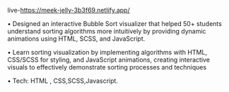 live-https://meek-jelly-3b3f69.netlify.app/

•	Designed an interactive Bubble Sort visualizer that helped 50+ students understand sorting algorithms more intuitively by providing dynamic animations using HTML, SCSS, and JavaScript.

•	Learn sorting visualization by implementing algorithms with HTML, CSS/SCSS for styling, and JavaScript animations, creating interactive visuals to effectively demonstrate sorting processes and techniques

•	Tech: HTML , CSS,SCSS,Javascript.
